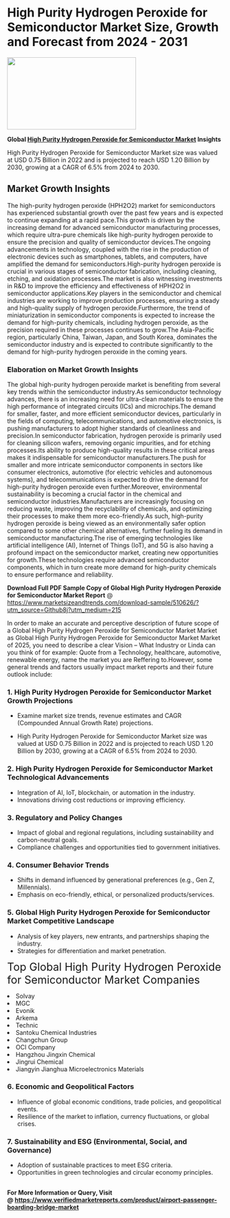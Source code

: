 <H1>High Purity Hydrogen Peroxide for Semiconductor Market Size, Growth and Forecast from 2024 - 2031</H1><img class="aligncenter size-medium wp-image-584254" src="https://thirdeyenews.in/wp-content/uploads/2024/09/Global-Market-Research-300x168.jpeg" alt="" width="300" height="168" /><p><strong>Global&nbsp;<a href="https://www.marketsizeandtrends.com/download-sample/510626/?utm_source=Github8j?utm_medium=215">High Purity Hydrogen Peroxide for Semiconductor Market</a> Insights</strong></p><p>High Purity Hydrogen Peroxide for Semiconductor Market size was valued at USD 0.75 Billion in 2022 and is projected to reach USD 1.20 Billion by 2030, growing at a CAGR of 6.5% from 2024 to 2030.</p><p><h2>Market Growth Insights</h2> The high-purity hydrogen peroxide (HPH2O2) market for semiconductors has experienced substantial growth over the past few years and is expected to continue expanding at a rapid pace.This growth is driven by the increasing demand for advanced semiconductor manufacturing processes, which require ultra-pure chemicals like high-purity hydrogen peroxide to ensure the precision and quality of semiconductor devices.The ongoing advancements in technology, coupled with the rise in the production of electronic devices such as smartphones, tablets, and computers, have amplified the demand for semiconductors.High-purity hydrogen peroxide is crucial in various stages of semiconductor fabrication, including cleaning, etching, and oxidation processes.The market is also witnessing investments in R&D to improve the efficiency and effectiveness of HPH2O2 in semiconductor applications.Key players in the semiconductor and chemical industries are working to improve production processes, ensuring a steady and high-quality supply of hydrogen peroxide.Furthermore, the trend of miniaturization in semiconductor components is expected to increase the demand for high-purity chemicals, including hydrogen peroxide, as the precision required in these processes continues to grow.The Asia-Pacific region, particularly China, Taiwan, Japan, and South Korea, dominates the semiconductor industry and is expected to contribute significantly to the demand for high-purity hydrogen peroxide in the coming years. <h3>Elaboration on Market Growth Insights</h3> The global high-purity hydrogen peroxide market is benefiting from several key trends within the semiconductor industry.As semiconductor technology advances, there is an increasing need for ultra-clean materials to ensure the high performance of integrated circuits (ICs) and microchips.The demand for smaller, faster, and more efficient semiconductor devices, particularly in the fields of computing, telecommunications, and automotive electronics, is pushing manufacturers to adopt higher standards of cleanliness and precision.In semiconductor fabrication, hydrogen peroxide is primarily used for cleaning silicon wafers, removing organic impurities, and for etching processes.Its ability to produce high-quality results in these critical areas makes it indispensable for semiconductor manufacturers.The push for smaller and more intricate semiconductor components in sectors like consumer electronics, automotive (for electric vehicles and autonomous systems), and telecommunications is expected to drive the demand for high-purity hydrogen peroxide even further.Moreover, environmental sustainability is becoming a crucial factor in the chemical and semiconductor industries.Manufacturers are increasingly focusing on reducing waste, improving the recyclability of chemicals, and optimizing their processes to make them more eco-friendly.As such, high-purity hydrogen peroxide is being viewed as an environmentally safer option compared to some other chemical alternatives, further fueling its demand in semiconductor manufacturing.The rise of emerging technologies like artificial intelligence (AI), Internet of Things (IoT), and 5G is also having a profound impact on the semiconductor market, creating new opportunities for growth.These technologies require advanced semiconductor components, which in turn create more demand for high-purity chemicals to ensure performance and reliability.</p><p><span class=""><strong>Download Full PDF Sample Copy of Global High Purity Hydrogen Peroxide for Semiconductor Market Report</strong> @ <a href="https://www.marketsizeandtrends.com/download-sample/510626/?utm_source=Github8j?utm_medium=215" target="_blank">https://www.marketsizeandtrends.com/download-sample/510626/?utm_source=Github8j?utm_medium=215</a></span></p><p>In order to make an accurate and perceptive description of future scope of a Global&nbsp;High Purity Hydrogen Peroxide for Semiconductor Market Market as Global&nbsp;High Purity Hydrogen Peroxide for Semiconductor Market Market of 2025, you need to describe a clear Vision &ndash; What Industry or Linda can you think of for example: Quote from a Technology, healthcare, automotive, renewable energy, name the market you are Reffering to.However, some general trends and factors usually impact market reports and their future outlook include:</p><h3>1.&nbsp;<strong>High Purity Hydrogen Peroxide for Semiconductor Market Growth Projections</strong></h3><ul><li>Examine market size trends, revenue estimates and CAGR (Compounded Annual Growth Rate) projections.</li><li><p>High Purity Hydrogen Peroxide for Semiconductor Market size was valued at USD 0.75 Billion in 2022 and is projected to reach USD 1.20 Billion by 2030, growing at a CAGR of 6.5% from 2024 to 2030.</p></li></ul><h3>2.&nbsp;<strong>High Purity Hydrogen Peroxide for Semiconductor Market Technological Advancements</strong></h3><ul><li>Integration of AI, IoT, blockchain, or automation in the industry.</li><li>Innovations driving cost reductions or improving efficiency.</li></ul><h3>3.&nbsp;<strong>Regulatory and Policy Changes</strong></h3><ul><li>Impact of global and regional regulations, including sustainability and carbon-neutral goals.</li><li>Compliance challenges and opportunities tied to government initiatives.</li></ul><h3>4.&nbsp;<strong>Consumer Behavior Trends</strong></h3><ul><li>Shifts in demand influenced by generational preferences (e.g., Gen Z, Millennials).</li><li>Emphasis on eco-friendly, ethical, or personalized products/services.</li></ul><h3>5.&nbsp;<strong>Global High Purity Hydrogen Peroxide for Semiconductor Market Competitive Landscape</strong></h3><ul><li>Analysis of key players, new entrants, and partnerships shaping the industry.</li><li>Strategies for differentiation and market penetration.</li></ul><p data-pm-slice="1 1 []"><span style="color: inherit; font-family: inherit; font-size: 25px;">Top Global High Purity Hydrogen Peroxide for Semiconductor Market Companies</span></p><div class="" data-test-id=""><p><li>Solvay</li><li> MGC</li><li> Evonik</li><li> Arkema</li><li> Technic</li><li> Santoku Chemical Industries</li><li> Changchun Group</li><li> OCI Company</li><li> Hangzhou Jingxin Chemical</li><li> Jingrui Chemical</li><li> Jiangyin Jianghua Microelectronics Materials</li></p></div><h3>6.&nbsp;<strong>Economic and Geopolitical Factors</strong></h3><ul><li>Influence of global economic conditions, trade policies, and geopolitical events.</li><li>Resilience of the market to inflation, currency fluctuations, or global crises.</li></ul><h3>7.&nbsp;<strong>Sustainability and ESG (Environmental, Social, and Governance)</strong></h3><ul><li>Adoption of sustainable practices to meet ESG criteria.</li><li>Opportunities in green technologies and circular economy principles.</li></ul><h2><strong style="font-size: 14px;">For More Information or Query, Visit @&nbsp;</strong><a style="background-color: #ffffff; font-size: 14px;" href="https://www.marketsizeandtrends.com/report/high-purity-hydrogen-peroxide-for-semiconductor-market/" target="_blank">https://www.verifiedmarketreports.com/product/airport-passenger-boarding-bridge-market</a></h2>